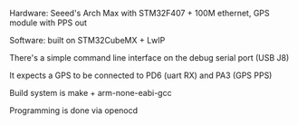 Hardware: Seeed's Arch Max with STM32F407 + 100M ethernet, GPS module with PPS out

Software: built on STM32CubeMX + LwIP

There's a simple command line interface on the debug serial port (USB J8)

It expects a GPS to be connected to PD6 (uart RX) and PA3 (GPS PPS)

Build system is make + arm-none-eabi-gcc

Programming is done via openocd
